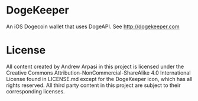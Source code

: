 DogeKeeper
==========

An iOS Dogecoin wallet that uses DogeAPI. See http://dogekeeper.com

License
=======
All content created by Andrew Arpasi in this project is licensed under the Creative Commons Attribution-NonCommercial-ShareAlike 4.0 International License found in LICENSE.md except for the DogeKeeper icon, which has all rights reserved.
All third party content in this project are subject to their corresponding licenses. 
